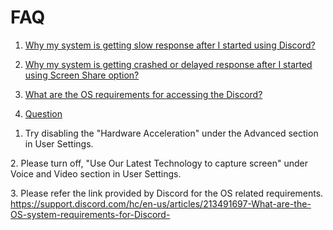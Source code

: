 # FAQ

1. [ Why my system is getting slow response after I started using Discord?  ](#question1)

2. [ Why my system is getting crashed or delayed response after I started using  Screen Share option? ](#question2)

3. [ What are the OS requirements for accessing the Discord? ](#question3)



4. [ Question](ans.md)




<a name="question1"></a>
1. Try disabling the "Hardware Acceleration" under the Advanced section in User Settings.

<a name="question2"></a>
2. Please turn off, "Use Our Latest Technology to capture screen" under Voice and Video section in User Settings.

<a name="question3"></a>
3. Please refer the link provided by Discord for the OS related requirements.
https://support.discord.com/hc/en-us/articles/213491697-What-are-the-OS-system-requirements-for-Discord-
